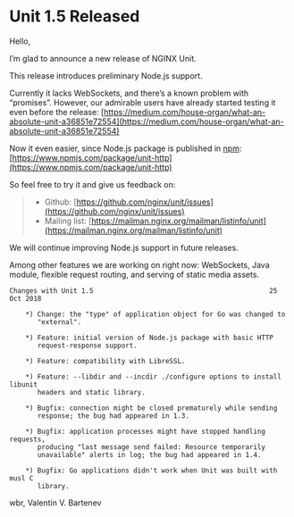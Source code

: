 # Unit 1.5 Released

Hello,

I’m glad to announce a new release of NGINX Unit.

This release introduces preliminary Node.js support.

Currently it lacks WebSockets, and there’s a known problem with “promises”.
However, our admirable users have already started testing it even before
the release: [https://medium.com/house-organ/what-an-absolute-unit-a36851e72554](https://medium.com/house-organ/what-an-absolute-unit-a36851e72554)

Now it even easier, since Node.js package is published in [npm](https://www.npmjs.com): [https://www.npmjs.com/package/unit-http](https://www.npmjs.com/package/unit-http)

So feel free to try it and give us feedback on:

> - Github: [https://github.com/nginx/unit/issues](https://github.com/nginx/unit/issues)
> - Mailing list: [https://mailman.nginx.org/mailman/listinfo/unit](https://mailman.nginx.org/mailman/listinfo/unit)

We will continue improving Node.js support in future releases.

Among other features we are working on right now: WebSockets, Java module,
flexible request routing, and serving of static media assets.

```none
Changes with Unit 1.5                                            25 Oct 2018

    *) Change: the "type" of application object for Go was changed to
       "external".

    *) Feature: initial version of Node.js package with basic HTTP
       request-response support.

    *) Feature: compatibility with LibreSSL.

    *) Feature: --libdir and --incdir ./configure options to install libunit
       headers and static library.

    *) Bugfix: connection might be closed prematurely while sending
       response; the bug had appeared in 1.3.

    *) Bugfix: application processes might have stopped handling requests,
       producing "last message send failed: Resource temporarily
       unavailable" alerts in log; the bug had appeared in 1.4.

    *) Bugfix: Go applications didn't work when Unit was built with musl C
       library.
```

wbr, Valentin V. Bartenev
